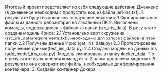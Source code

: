 Итоговый проект представляет из себя следующие действия:
Джанкенс (в дженкенсе необходим о пропустить код из файла jenkins.txt). В результате будут выполонены следующие действия:
1 Скопированы все файлы из данного репозитория на локальный ПК
2. Выполнены команды, содержащиеся в файлах из папки (src_iris_data). В результате создана моднль Ириса:
2.1 Установлено вирт окружение (src_iris_data/requirements.txt), необходимо для запуска файлов из этой папки
2.2 Получены данные Ирис (get_iris_data.py)
2.3 Протестированы полученные данные(test_iris_data.py)
2.4 Создана модель на данных iris (add_model_iris_data.py). Модель скопирована в папку docker_data.
Т.о. в результате выполонения команд из п. 2 папка дополнена моделью. В результате она содержит все файлы, необходимые для формирования контейнера.
3. Создаём контейнер Докера




